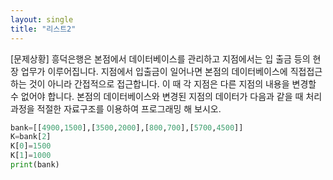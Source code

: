 ```yaml
---
layout: single
title: "리스트2"
---
```


[문제상황]
흥덕은행은 본점에서 데이터베이스를 관리하고 지점에서는 입 출금 등의 현장 업무가 이루어집니다. 지점에서 입출금이 일어나면 본점의 데이터베이스에 직접접근 하는 것이 아니라 간접적으로 접근합니다. 이 때 각 지점은 다른 지점의 내용을 변경할 수 없어야 합니다. 본점의 데이터베이스와 변경된 지점의 데이터가 다음과 같을 때 처리 과정을 적절한 자료구조를 이용하여 프로그래밍 해 보시오.

~~~python
bank=[[4900,1500],[3500,2000],[800,700],[5700,4500]]
K=bank[2]
K[0]=1500
K[1]=1000
print(bank)
~~~
